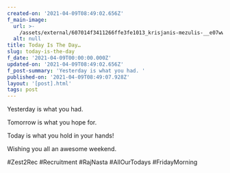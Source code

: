```yaml
---
created-on: '2021-04-09T08:49:02.656Z'
f_main-image:
  url: >-
    /assets/external/607014f3411266ffe3fe1013_krisjanis-mezulis-__e07wwlywa-unsplash.jpg
  alt: null
title: Today Is The Day…
slug: today-is-the-day
f_date: '2021-04-09T00:00:00.000Z'
updated-on: '2021-04-09T08:49:02.656Z'
f_post-summary: 'Yesterday is what you had. '
published-on: '2021-04-09T08:49:07.928Z'
layout: '[post].html'
tags: post
---
```


Yesterday is what you had.

Tomorrow is what you hope for.

Today is what you hold in your hands!

Wishing you all an awesome weekend.

#Zest2Rec #Recruitment #RajNasta #AllOurTodays #FridayMorning

‍
